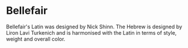 # Bellefair

Bellefair's Latin was designed by Nick Shinn.
The Hebrew is designed by Liron Lavi Turkenich and is harmonised with the Latin in terms of style, weight and overall color. 
